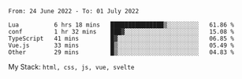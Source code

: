 <!--START_SECTION:waka-->

```text
From: 24 June 2022 - To: 01 July 2022

Lua          6 hrs 18 mins   ███████████████▒░░░░░░░░░   61.86 %
conf         1 hr 32 mins    ███▓░░░░░░░░░░░░░░░░░░░░░   15.08 %
TypeScript   41 mins         █▓░░░░░░░░░░░░░░░░░░░░░░░   06.85 %
Vue.js       33 mins         █▒░░░░░░░░░░░░░░░░░░░░░░░   05.49 %
Other        29 mins         █▒░░░░░░░░░░░░░░░░░░░░░░░   04.83 %
```

<!--END_SECTION:waka-->
My Stack: `html, css, js, vue, svelte`
